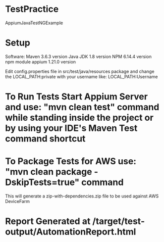 # TestPractice
AppiumJavaTestNGExample

# Setup
Software:
Maven 3.6.3 version
Java JDK 1.8 version
NPM 6.14.4 version
npm module appium 1.21.0 version

Edit config.properties file in src/test/java/resources package and change the LOCAL_PATH:private with your username like: LOCAL_PATH:Username

# To Run Tests Start Appium Server and use: "mvn clean test" command while standing inside the project or by using your IDE's Maven Test command shortcut

# To Package Tests for AWS use: "mvn clean package -DskipTests=true" command
This will generate a zip-with-dependencies.zip file to be used against AWS DeviceFarm

# Report Generated at /target/test-output/AutomationReport.html
